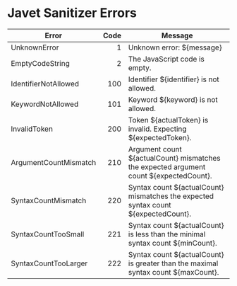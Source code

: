 # Javet Sanitizer Errors

| Error                 | Code | Message                                                                                | 
|-----------------------|-----:|----------------------------------------------------------------------------------------|
| UnknownError          |    1 | Unknown error: ${message}                                                              |
| EmptyCodeString       |    2 | The JavaScript code is empty.                                                          |
| IdentifierNotAllowed  |  100 | Identifier ${identifier} is not allowed.                                               |
| KeywordNotAllowed     |  101 | Keyword ${keyword} is not allowed.                                                     |
| InvalidToken          |  200 | Token ${actualToken} is invalid. Expecting ${expectedToken}.                           |
| ArgumentCountMismatch |  210 | Argument count ${actualCount} mismatches the expected argument count ${expectedCount}. |
| SyntaxCountMismatch   |  220 | Syntax count ${actualCount} mismatches the expected syntax count ${expectedCount}.     |
| SyntaxCountTooSmall   |  221 | Syntax count ${actualCount} is less than the minimal syntax count ${minCount}.         |
| SyntaxCountTooLarger  |  222 | Syntax count ${actualCount} is greater than the maximal syntax count ${maxCount}.      |
